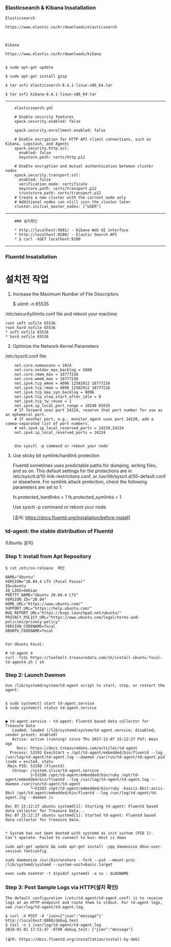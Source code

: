 ### Elasticsearch & Kibana Insatallation

    Elasticsearch

    https://www.elastic.co/kr/downloads/elasticsearch



    Kibana

    https://www.elastic.co/kr/downloads/kibana


    $ sudo apt-get update

    $ sudo apt-get install gzip
    
    $ tar xvfz elasticsearch-8.4.1-linux-x86_64.tar
    
    $ tar xvfz kibana-8.4.1-linux-x86_64.tar


-----

        elasticsearch.yml

        # Enable security features
        xpack.security.enabled: false

        xpack.security.enrollment.enabled: false

        # Enable encryption for HTTP API client connections, such as Kibana, Logstash, and Agents
        xpack.security.http.ssl:
          enabled: false
          keystore.path: certs/http.p12

        # Enable encryption and mutual authentication between cluster nodes
        xpack.security.transport.ssl:
          enabled: false
          verification_mode: certificate
          keystore.path: certs/transport.p12
          truststore.path: certs/transport.p12
        # Create a new cluster with the current node only
        # Additional nodes can still join the cluster later
        cluster.initial_master_nodes: ["USER"]

-----
        ### 설치확인

        * http://localhost:5601/ - Kibana Web UI interface
        * http://localhost:9200/ - Elastic Search API
        * $ curl -XGET localhost:9200
-----

### Fluentd Insatallation

# 설치전 작업

1. Increase the Maximum Number of File Descriptors

    $ ulimit -n
    65535

/etc/security/limits.conf file and reboot your machine:


    root soft nofile 65536
    root hard nofile 65536
    * soft nofile 65536
    * hard nofile 65536

2. Optimize the Network Kernel Parameters

/etc/sysctl.conf file:

        net.core.somaxconn = 1024
        net.core.netdev_max_backlog = 5000
        net.core.rmem_max = 16777216
        net.core.wmem_max = 16777216
        net.ipv4.tcp_wmem = 4096 12582912 16777216
        net.ipv4.tcp_rmem = 4096 12582912 16777216
        net.ipv4.tcp_max_syn_backlog = 8096
        net.ipv4.tcp_slow_start_after_idle = 0
        net.ipv4.tcp_tw_reuse = 1
        net.ipv4.ip_local_port_range = 10240 65535
        # If forward uses port 24224, reserve that port number for use as an ephemeral port.
        # If another port, e.g., monitor_agent uses port 24220, add a comma-separated list of port numbers.
        # net.ipv4.ip_local_reserved_ports = 24220,24224
        net.ipv4.ip_local_reserved_ports = 24224
    
    
        Use sysctl -p command or reboot your node
        
        
3. Use sticky bit symlink/hardlink protection


    Fluentd sometimes uses predictable paths for dumping, writing files, and so on. This default settings for the protections are in /etc/sysctl.d/10-link-restrictions.conf, or /usr/lib/sysctl.d/50-default.conf or elsewhere.
    For symlink attack protection, check the following parameters are set to 1:

    
    fs.protected_hardlinks = 1
    fs.protected_symlinks = 1


     Use sysctl -p command or reboot your node
     
     [출처: https://docs.fluentd.org/installation/before-install]
     
     
### td-agent: the stable distribution of Fluentd

(Ubuntu 설치)

### Step 1: Install from Apt Repository

    $ cat /etc/os-release  확인

    NAME="Ubuntu"
    VERSION="20.04.4 LTS (Focal Fossa)"
    ID=ubuntu
    ID_LIKE=debian
    PRETTY_NAME="Ubuntu 20.04.4 LTS"
    VERSION_ID="20.04"
    HOME_URL="https://www.ubuntu.com/"
    SUPPORT_URL="https://help.ubuntu.com/"
    BUG_REPORT_URL="https://bugs.launchpad.net/ubuntu/"
    PRIVACY_POLICY_URL="https://www.ubuntu.com/legal/terms-and-policies/privacy-policy"
    VERSION_CODENAME=focal
    UBUNTU_CODENAME=focal
    
    
    For Ubuntu Focal:
    
    # td-agent 4
    curl -fsSL https://toolbelt.treasuredata.com/sh/install-ubuntu-focal-td-agent4.sh | sh
    

### Step 2: Launch Daemon

    Use /lib/systemd/system/td-agent script to start, stop, or restart the agent:
    
    
    $ sudo systemctl start td-agent.service
    $ sudo systemctl status td-agent.service
    
    
    ● td-agent.service - td-agent: Fluentd based data collector for Treasure Data
       Loaded: loaded (/lib/systemd/system/td-agent.service; disabled; vendor preset: enabled)
       Active: active (running) since Thu 2017-12-07 15:12:27 PST; 6min ago
         Docs: https://docs.treasuredata.com/articles/td-agent
      Process: 53192 ExecStart = /opt/td-agent/embedded/bin/fluentd --log /var/log/td-agent/td-agent.log --daemon /var/run/td-agent/td-agent.pid (code = exited, statu
     Main PID: 53198 (fluentd)
       CGroup: /system.slice/td-agent.service
               ├─53198 /opt/td-agent/embedded/bin/ruby /opt/td-agent/embedded/bin/fluentd --log /var/log/td-agent/td-agent.log --daemon /var/run/td-agent/td-agent
               └─53203 /opt/td-agent/embedded/bin/ruby -Eascii-8bit:ascii-8bit /opt/td-agent/embedded/bin/fluentd --log /var/log/td-agent/td-agent.log --daemon /v

    Dec 07 15:12:27 ubuntu systemd[1]: Starting td-agent: Fluentd based data collector for Treasure Data...
    Dec 07 15:12:27 ubuntu systemd[1]: Started td-agent: Fluentd based data collector for Treasure Data.
     
     
    * System has not been booted with systemd as init system (PID 1). Can't operate. Failed to connect to bus: Host is down
    
    sudo apt-get update && sudo apt-get install -yqq daemonize dbus-user-session fontconfig

    sudo daemonize /usr/bin/unshare --fork --pid --mount-proc /lib/systemd/systemd --system-unit=basic.target

    exec sudo nsenter -t $(pidof systemd) -a su - $LOGNAME
     



### Step 3: Post Sample Logs via HTTP(설치 확인)

    The default configuration (/etc/td-agent/td-agent.conf) is to receive logs at an HTTP endpoint and route them to stdout. For td-agent logs, see /var/log/td-agent/td-agent.log.

    $ curl -X POST -d 'json={"json":"message"}' http://localhost:8888/debug.test
    $ tail -n 1 /var/log/td-agent/td-agent.log
    2018-01-01 17:51:47 -0700 debug.test: {"json":"message"}
    
    [출처: https://docs.fluentd.org/installation/install-by-deb]
